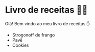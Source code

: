 # Livro de receitas :man_cook:

Olá! Bem vindo ao meu livro de receitas :hand:

- Strogonoff de frango
- Pavê
- Cookies
